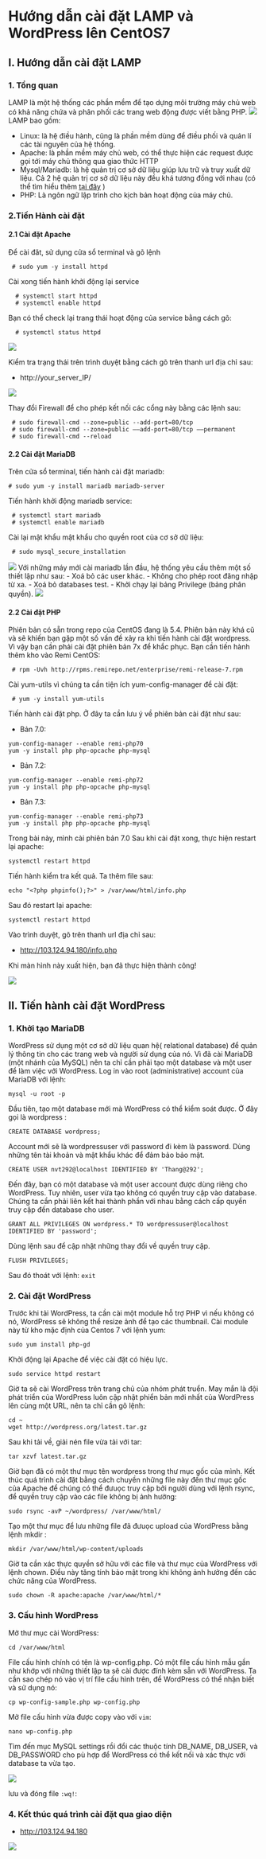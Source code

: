 # Hướng dẫn cài đặt LAMP và WordPress lên CentOS7
## I. Hướng dẫn cài đặt LAMP
### 1. Tổng quan
LAMP là một hệ thống các phần mềm để tạo dựng môi trường máy chủ web có khả năng chứa và phân phối các trang web động được viết bằng PHP.
<img src="https://image.prntscr.com/image/zZ-kCGioRmu9tImliG176Q.png">
LAMP bao gồm:
 - Linux: là hệ điều hành, cũng là phần mềm dùng để điều phối và quản lí các tài nguyên của hệ thống.
 - Apache: là phần mềm máy chủ web, có thể thực hiện các request được gọi tới máy chủ thông qua giao thức HTTP
 - Mysql/Mariadb: là hệ quản trị cơ sở dữ liệu giúp lưu trữ và truy xuất dữ liệu. Cả 2 hệ quản trị cơ sở dữ liệu này đều khá tương đồng với nhau (có thể tìm hiểu thêm [tại đây](https://www.eversql.com/mariadb-vs-mysql/) )
 - PHP: Là ngôn ngữ lập trình cho kịch bản hoạt động của máy chủ.

### 2.Tiến Hành cài đặt
#### 2.1 Cài đặt Apache
Để cài đăt, sử dụng cửa sổ terminal và gõ lệnh
```
 # sudo yum -y install httpd
```
Cài xong tiến hành khởi động lại service
```
  # systemctl start httpd
  # systemctl enable httpd
```
Bạn có thể check lại trang thái hoạt động của service bằng cách gõ:
```
  # systemctl status httpd
```
<img src="https://image.prntscr.com/image/zZ-kCGioRmu9tImliG176Q.png">

Kiểm tra trạng thái trên trình duyệt bằng cách gõ trên thanh url địa chỉ sau:
- http://your_server_IP/

<img src="https://image.prntscr.com/image/zZ-kCGioRmu9tImliG176Q.png">

Thay đổi Firewall để cho phép kết nối các cổng này bằng các lệnh sau:
```
 # sudo firewall-cmd --zone=public --add-port=80/tcp
 # sudo firewall-cmd --zone=public ––add-port=80/tcp ––permanent
 # sudo firewall-cmd --reload 
```
#### 2.2 Cài đặt MariaDB
Trên cửa sổ terminal, tiến hành cài đặt mariadb:
```
# sudo yum -y install mariadb mariadb-server
```
Tiến hành khởi động mariadb service:
```
 # systemctl start mariadb
 # systemctl enable mariadb
```
Cài lại mật khẩu mật khẩu cho quyền root của cơ sở dữ liệu:
```
 # sudo mysql_secure_installation
```

<img src="https://image.prntscr.com/image/529ViWdeTnyJiEVlhvMGQg.png">
Với những máy mới cài mariadb lần đầu, hệ thống yêu cầu thêm một số thiết lập như sau:
- Xoá bỏ các user khác.
- Không cho phép root đăng nhập từ xa.
- Xoá bỏ databases test.
- Khởi chạy lại bảng Privilege (bảng phân quyền).


<img src="https://image.prntscr.com/image/xonMLb3GTQmEMtOJgdtJWw.png">

#### 2.2 Cài đặt PHP
Phiên bản có sẵn trong repo của CentOS đang là 5.4. Phiên bản này khá cũ và sẽ khiến bạn gặp một số vấn đề xảy ra khi tiến hành cài đặt wordpress. Vì vậy bạn cần phải cài đặt phiên bản 7x để khắc phục. Bạn cần tiến hành thêm kho vào Remi CentOS:
```
 # rpm -Uvh http://rpms.remirepo.net/enterprise/remi-release-7.rpm
```
Cài yum-utils vì chúng ta cần tiện ích yum-config-manager để cài đặt:
```
 # yum -y install yum-utils
```
Tiến hành cài đặt php. Ở đây ta cần lưu ý về phiên bản cài đặt như sau:
- Bản 7.0:

```
yum-config-manager --enable remi-php70
yum -y install php php-opcache php-mysql
```
- Bản 7.2:
```
yum-config-manager --enable remi-php72
yum -y install php php-opcache php-mysql
```
- Bản 7.3:
```
yum-config-manager --enable remi-php73
yum -y install php php-opcache php-mysql
```
Trong bài này, mình cài phiên bản 7.0
Sau khi cài đặt xong, thực hiện restart lại apache:
```
systemctl restart httpd
```
Tiến hành kiểm tra kết quả. Ta thêm file sau:
```
echo "<?php phpinfo();?>" > /var/www/html/info.php
```
Sau đó restart lại apache:
```
systemctl restart httpd
```
Vào trình duyệt, gõ trên thanh url địa chỉ sau:
- http://103.124.94.180/info.php

Khi màn hình này xuất hiện, bạn đã thực hiện thành công!

<img src="https://image.prntscr.com/image/0f38im3XTl_RQcOnZlGHnQ.png">

## II. Tiến hành cài đặt WordPress
### 1. Khởi tạo MariaDB
WordPress sử dụng một cơ sở dữ liệu quan hệ( relational database) để quản lý thông tin cho các trang web và người sử dụng của nó. Vì đã cài MariaDB (một nhánh của MySQL) nên ta chỉ cần phải tạo một database và một user để làm việc với WordPress.
Log in vào root (administrative) account của MariaDB với lệnh:
```
mysql -u root -p
```
Đầu tiên, tạo một database mới mà WordPress có thể kiểm soát được. Ở đây gọi là wordpress :
```
CREATE DATABASE wordpress;
```
Account mới sẽ là wordpressuser với password đi kèm là password. Dùng những tên tài khoản và mật khẩu khác để đảm bảo bảo mật.
```
CREATE USER nvt292@localhost IDENTIFIED BY 'Thang@292';
```
Đến đây, bạn có một database và một user account được dùng riêng cho WordPress. Tuy nhiên, user vừa tạo không có quyền truy cập vào database. Chúng ta cần phải liên kết hai thành phần với nhau bằng cách cấp quyền truy cập đến database cho user.
```
GRANT ALL PRIVILEGES ON wordpress.* TO wordpressuser@localhost IDENTIFIED BY 'password';
```
Dùng lệnh sau để cập nhật những thay đổi về quyền truy cập.
```
FLUSH PRIVILEGES;
```
Sau đó thoát với lệnh: `exit`
### 2. Cài đặt WordPress
Trước khi tải WordPress, ta cần cài một module hỗ trợ PHP vì nếu không có nó, WordPress sẽ không thể resize ảnh để tạo các thumbnail.
Cài module này từ kho mặc định của Centos 7 với lệnh yum:
```
sudo yum install php-gd
```
Khởi động lại Apache để việc cài đặt có hiệu lực.
```
sudo service httpd restart
```
Giờ ta sẽ cài WordPress trên trang chủ của nhóm phát truển. May mắn là đội phát triển của WordPress luôn cập nhật phiển bản mới nhất của WordPress lên cùng một URL, nên ta chỉ cần gõ lệnh:
```
cd ~
wget http://wordpress.org/latest.tar.gz
```
Sau khi tải về, giải nén file vừa tải với tar:
```
tar xzvf latest.tar.gz
```
Giờ bạn đã có một thư mục tên wordpress trong thư mục gốc của mình. Kết thúc quá trình cài đặt bằng cách chuyền những file này đến thư mục gốc của Apache để chúng có thể đưuọc truy cập bởi người dùng với lệnh rsync, để quyền truy cập vào các file không bị ảnh hưởng:
```
sudo rsync -avP ~/wordpress/ /var/www/html/
```
Tạo một thư mục để lưu những file đã đưuọc upload của WordPress bằng lệnh mkdir :
```
mkdir /var/www/html/wp-content/uploads
```
Giờ ta cần xác thực quyền sở hữu với các file và thư mục của WordPress với lệnh chown. Điều này tăng tính bảo mật trong khi không ảnh hưởng đến các chức năng của WordPress.
```
sudo chown -R apache:apache /var/www/html/*
```
### 3. Cấu hình WordPress
Mở thư mục cài WordPress:
```
cd /var/www/html
```
File cấu hình chính có tên là wp-config.php. Có một file cấu hình mẫu gần như khớp với những thiết lập ta sẽ cài được đính kèm sẵn với WordPress. Ta cần sao chép nó vào vị trí file cấu hình trên, để WordPress có thể nhận biết và sử dụng nó:
```
cp wp-config-sample.php wp-config.php
```
Mở file cấu hình vừa được copy vào với `vim`:
```
nano wp-config.php
```
Tìm đến mục MySQL settings rồi đổi các thuộc tính DB_NAME, DB_USER, và DB_PASSWORD cho pù hợp để WordPress có thể kết nối và xác thực với database ta vừa tạo.
 
 <img src="https://image.prntscr.com/image/HaSFgc4HTDOj545M1lYrhg.png">

lưu và đóng file `:wq!`:
### 4. Kết thúc quá trình cài đặt qua giao diện

- http://103.124.94.180

 <img src="https://image.prntscr.com/image/Staj9cRsQXSH7Cox3AIbuQ.png">
